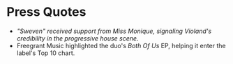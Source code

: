 # Press Quotes

- *"Sweven" received support from Miss Monique, signaling Violand's credibility in the progressive house scene.*
- Freegrant Music highlighted the duo's *Both Of Us* EP, helping it enter the label's Top 10 chart.

